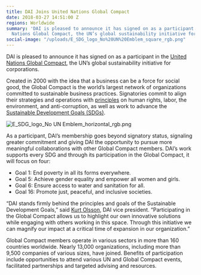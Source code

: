 ```yaml
---
title: DAI Joins United Nations Global Compact
date: 2018-03-27 14:51:00 Z
regions: Worldwide
summary: 'DAI is pleased to announce it has signed on as a participant in the United
  Nations Global Compact, the UN’s global sustainability initiative for corporations. '
social-image: "/uploads/E_SDG_logo_No%20UN%20Emblem_square_rgb.png"
---
```


DAI is pleased to announce it has signed on as a participant in the [United Nations Global Compact](https://www.unglobalcompact.org/), the UN’s global sustainability initiative for corporations. 

Created in 2000 with the idea that a business can be a force for social good, the Global Compact is the world’s largest network of organizations committed to sustainable business practices. Signatories commit to align their strategies and operations with [principles](https://www.unglobalcompact.org/what-is-gc/mission/principles) on human rights, labor, the environment, and anti-corruption, as well as work to advance the [Sustainable Development Goals (SDGs)](http://www.un.org/sustainabledevelopment/sustainable-development-goals/). 

![E_SDG_logo_No UN Emblem_horizontal_rgb.png](/uploads/E_SDG_logo_No%20UN%20Emblem_horizontal_rgb.png)

As a participant, DAI’s membership goes beyond signatory status, signaling greater commitment and giving DAI the opportunity to pursue more meaningful collaborations with other Global Compact members. DAI’s work supports every SDG and through its participation in the Global Compact, it will focus on four:

* Goal 1: End poverty in all its forms everywhere.
* Goal 5: Achieve gender equality and empower all women and girls.
* Goal 6: Ensure access to water and sanitation for all.
* Goal 16: Promote just, peaceful, and inclusive societies.

“DAI stands firmly behind the principles and goals of the Sustainable Development Goals,” said [Kurt Olsson](https://www.dai.com/who-we-are/our-team/kurt-olson), DAI vice president. “Participating in the Global Compact allows us to highlight our own innovative solutions while engaging with others working in this space. Through this initiative we can magnify our impact at a critical time of expansion in our organization.” 

Global Compact members operate in various sectors in more than 160 countries worldwide. Nearly 13,000 organizations, including more than 9,500 companies of various sizes, have joined. Benefits of participation include opportunities to attend various UN and Global Compact events, facilitated partnerships and targeted advising and resources. 